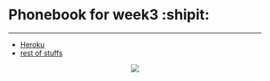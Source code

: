 # Phonebook for week3 :shipit:
***

- [Heroku](https://people-catalog.herokuapp.com/)
- [rest of stuffs](https://github.com/kriskrok/fullstack2020/)

<p align="center">
  <img src="https://i.pinimg.com/originals/dd/e5/86/dde58600be2d94cf42a9681ee3eaa64e.jpg">
</p>
